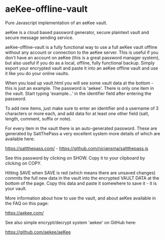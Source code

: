 # aeKee-offline-vault
Pure Javascript implementation of an aeKee vault.

aeKee is a cloud based password generator, secure plaintext vault and secure message sending service.

aeKee-offline-vault is a fully functional way to use a full aeKee vault offline without any account or connection to the aeKee server. This is useful if you don't have an account on aeKee (this is a great password manager system), but also useful if you do as a local, offline, fully functional backup. Simply export your encrypted vault and paste it into an aeKee offline vault and use it like you do your online vaults.

When you load up vault.html you will see some vault data at the bottom - this is just an example. The password is 'aekee'. There is only one item in the vault. Start typing 'example...' in the identifier field after entering the password.

To add new items, just make sure to enter an identifier and a username of 3 characters or more each, and add data for at least one other field (salt, length, comment, suffix or note).

For every item in the vault there is an auto-generated password. These are generated by SaltThePass a very excellent system more details of which are available here:

https://saltthepass.com/ - https://github.com/nicjansma/saltthepass.js

See this password by clicking on SHOW. Copy it to your clipboard by clicking on COPY.

Hitting SAVE when SAVE is red (which means there are unsaved changes) commits the full new data in the vault into the encrypted VAULT DATA at the bottom of the page. Copy this data and paste it somewhere to save it - it is your vault.

More information about how to use the vault, and about aeKee available in the FAQ on this page:

https://aekee.com/

See also simple encrypt/decrypt system 'aekee' on GitHub here:

https://github.com/aekee/aeKee
